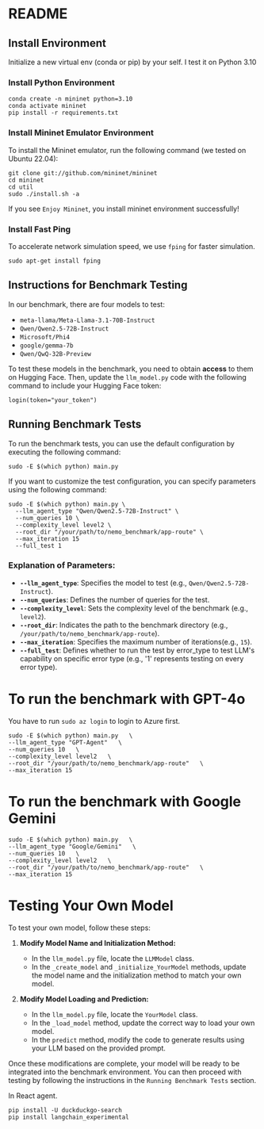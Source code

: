 # README

## Install Environment
Initialize a new virtual env (conda or pip) by your self. I test it on Python 3.10

### Install Python Environment

```
conda create -n mininet python=3.10
conda activate mininet
pip install -r requirements.txt
```

### Install Mininet Emulator Environment
To install the Mininet emulator, run the following command (we tested on Ubuntu 22.04):

```
git clone git://github.com/mininet/mininet
cd mininet
cd util
sudo ./install.sh -a
```

If you see `Enjoy Mininet`, you install mininet environment successfully!

### Install Fast Ping

To accelerate network simulation speed, we use `fping` for faster simulation.
```
sudo apt-get install fping
```
## Instructions for Benchmark Testing
In our benchmark, there are four models to test:

- `meta-llama/Meta-Llama-3.1-70B-Instruct`
- `Qwen/Qwen2.5-72B-Instruct`
- `Microsoft/Phi4`
- `google/gemma-7b`
- `Qwen/QwQ-32B-Preview`

To test these models in the benchmark, you need to obtain **access** to them on Hugging Face. Then, update the `llm_model.py` code with the following command to include your Hugging Face token:

```
login(token="your_token")
```
## Running Benchmark Tests
To run the benchmark tests, you can use the default configuration by executing the following command:
```
sudo -E $(which python) main.py
```
If you want to customize the test configuration, you can specify parameters using the following command:
```
sudo -E $(which python) main.py \
  --llm_agent_type "Qwen/Qwen2.5-72B-Instruct" \
  --num_queries 10 \
  --complexity_level level2 \
  --root_dir "/your/path/to/nemo_benchmark/app-route" \
  --max_iteration 15
  --full_test 1
```
### Explanation of Parameters:
- **`--llm_agent_type`**: Specifies the model to test (e.g., `Qwen/Qwen2.5-72B-Instruct`).
- **`--num_queries`**: Defines the number of queries for the test.
- **`--complexity_level`**: Sets the complexity level of the benchmark (e.g., `level2`).
- **`--root_dir`**: Indicates the path to the benchmark directory (e.g., `/your/path/to/nemo_benchmark/app-route`).
- **`--max_iteration`**: Specifies the maximum number of iterations(e.g., `15`).
- **`--full_test`**: Defines whether to run the test by error_type to test LLM's capability on specific error type (e.g., '1' represents testing on every error type).

# To run the benchmark with GPT-4o
You have to run `sudo az login` to login to Azure first.

```
sudo -E $(which python) main.py   \
--llm_agent_type "GPT-Agent"   \
--num_queries 10   \
--complexity_level level2   \
--root_dir "/your/path/to/nemo_benchmark/app-route"   \
--max_iteration 15
```

# To run the benchmark with Google Gemini
```
sudo -E $(which python) main.py   \
--llm_agent_type "Google/Gemini"   \
--num_queries 10   \
--complexity_level level2   \
--root_dir "/your/path/to/nemo_benchmark/app-route"   \
--max_iteration 15
```

# Testing Your Own Model

To test your own model, follow these steps:

1. **Modify Model Name and Initialization Method:**
   - In the `llm_model.py` file, locate the `LLMModel` class. 
   - In the `_create_model` and `_initialize_YourModel` methods, update the model name and the initialization method to match your own model.

2. **Modify Model Loading and Prediction:**
   - In the `llm_model.py` file, locate the `YourModel` class.
   - In the `_load_model` method, update the correct way to load your own model.
   - In the `predict` method, modify the code to generate results using your LLM based on the provided prompt.

Once these modifications are complete, your model will be ready to be integrated into the benchmark environment. You can then proceed with testing by following the instructions in the `Running Benchmark Tests` section.

In React agent.
```
pip install -U duckduckgo-search
pip install langchain_experimental
```